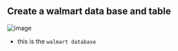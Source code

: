 ## Create a walmart data base and table

![image](https://github.com/deleplentie/Data-Analysis/assets/56873269/db01224a-7876-45d4-8a9b-1c3cef60a99c)
- this is the `walmart database`
